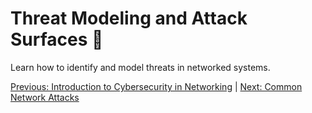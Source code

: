 # Threat Modeling and Attack Surfaces 🎯

Learn how to identify and model threats in networked systems.

[Previous: Introduction to Cybersecurity in Networking](01-introduction-to-cybersecurity-in-networking.md) | [Next: Common Network Attacks](03-common-network-attacks.md)
